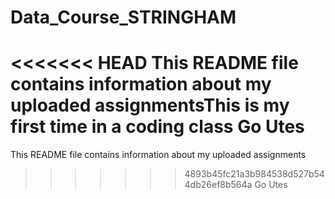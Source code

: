 # Data_Course_STRINGHAM
<<<<<<< HEAD
This README file contains information about my uploaded assignmentsThis is my first time in a coding class
Go Utes
=======
This README file contains information about my uploaded assignments

>>>>>>> 4893b45fc21a3b984538d527b544db26ef8b564a
Go Utes
